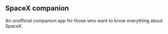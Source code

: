 ## SpaceX companion

An unofficial companion app for those who want to know everything about SpaceX.
